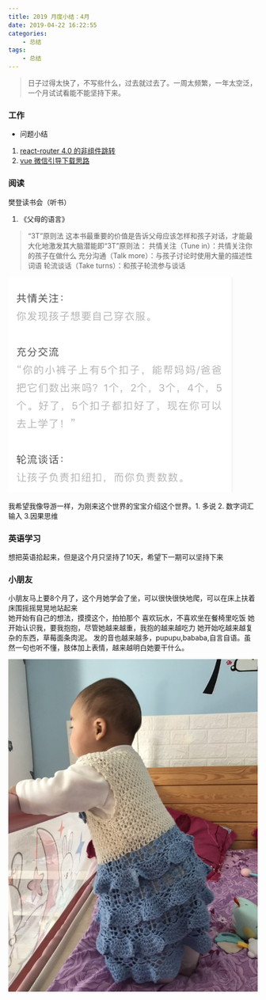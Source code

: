 ```yaml
---
title: 2019 月度小结：4月
date: 2019-04-22 16:22:55
categories: 
    - 总结
tags:
    - 总结
---
```


> 日子过得太快了，不写些什么，过去就过去了。一周太频繁，一年太空泛，一个月试试看能不能坚持下来。

### 工作
- 问题小结
1. [react-router 4.0 的非组件跳转](https://chenam.github.io/post/react-router-4-0-%E7%9A%84%E9%9D%9E%E7%BB%84%E4%BB%B6%E8%B7%B3%E8%BD%AC)
2. [vue 微信引导下载思路](https://chenam.github.io/post/vue-%E5%BE%AE%E4%BF%A1%E5%BC%95%E5%AF%BC%E4%B8%8B%E8%BD%BD%E6%80%9D%E8%B7%AF)


### 阅读

樊登读书会（听书） 
1. 《父母的语言》
> “3T”原则法
这本书最重要的价值是告诉父母应该怎样和孩子对话，才能最大化地激发其大脑潜能即“3T”原则法：
共情关注（Tune in）：共情关注你的孩子在做什么
充分沟通（Talk more）：与孩子讨论时使用大量的描述性词语
轮流谈话（Take turns）：和孩子轮流参与谈话



![图片](../images/zj1.png)

我希望我像导游一样，为刚来这个世界的宝宝介绍这个世界。1. 多说 2. 数字词汇输入 3.因果思维

### 英语学习
想把英语拾起来，但是这个月只坚持了10天，希望下一期可以坚持下来

### 小朋友

小朋友马上要8个月了，这个月她学会了坐，可以很快很快地爬，可以在床上扶着床围摇摇晃晃地站起来    
她开始有自己的想法，摸摸这个，拍拍那个
喜欢玩水，不喜欢坐在餐椅里吃饭
她开始认识我，要我抱抱，尽管她越来越重，我抱的越来越吃力
她开始吃越来越复杂的东西，草莓面条肉泥。
发的音也越来越多，pupupu,bababa,自言自语。虽然一句也听不懂，肢体加上表情，越来越明白她要干什么。

![图片](../images/han1.jpg)
